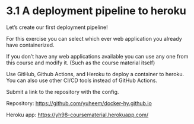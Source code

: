# 3.1 A deployment pipeline to heroku

Let’s create our first deployment pipeline!

For this exercise you can select which ever web application you already have containerized.

If you don’t have any web applications available you can use any one from this course and modify it. (Such as the course material itself)

Use GitHub, Github Actions, and Heroku to deploy a container to heroku. You can also use other CI/CD tools instead of GitHub Actions.

Submit a link to the repository with the config.

Repository: https://github.com/yuheem/docker-hy.github.io

Heroku app: https://yh98-coursematerial.herokuapp.com/
